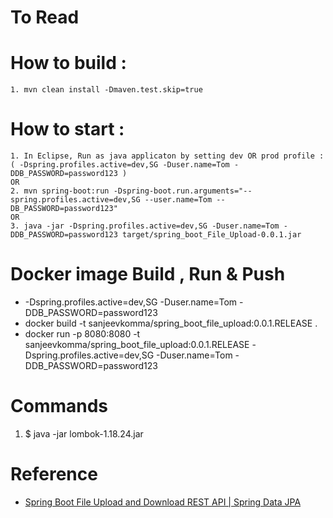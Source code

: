 # To Read

# How to build :
    1. mvn clean install -Dmaven.test.skip=true

# How to start : 

    1. In Eclipse, Run as java applicaton by setting dev OR prod profile : ( -Dspring.profiles.active=dev,SG -Duser.name=Tom -DDB_PASSWORD=password123 ) 
    OR
    2. mvn spring-boot:run -Dspring-boot.run.arguments="--spring.profiles.active=dev,SG --user.name=Tom --DB_PASSWORD=password123"
    OR
    3. java -jar -Dspring.profiles.active=dev,SG -Duser.name=Tom -DDB_PASSWORD=password123 target/spring_boot_File_Upload-0.0.1.jar 

# Docker image Build , Run & Push   
* -Dspring.profiles.active=dev,SG -Duser.name=Tom -DDB_PASSWORD=password123
* docker build -t sanjeevkomma/spring_boot_file_upload:0.0.1.RELEASE .
* docker run -p 8080:8080 -t sanjeevkomma/spring_boot_file_upload:0.0.1.RELEASE -Dspring.profiles.active=dev,SG -Duser.name=Tom -DDB_PASSWORD=password123

# Commands
1. $ java -jar lombok-1.18.24.jar

# Reference
* [Spring Boot File Upload and Download REST API | Spring Data JPA](https://www.youtube.com/watch?v=XUL60-Ke-L8&t=11s)
